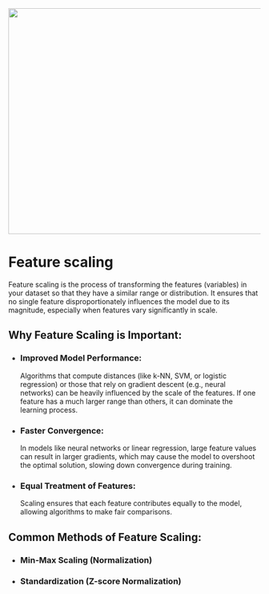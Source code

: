<img style="margin-right: 30px " width="1000" height="450" src="https://github.com/Tuhin4042/resource/blob/main/scaling.png">

# Feature scaling 
  Feature scaling is the process of transforming the features (variables) in your dataset so that they have a similar range or distribution. It ensures that no single feature disproportionately 
  influences the model due to its magnitude, especially when features vary significantly in scale.

## Why Feature Scaling is Important:

- ### Improved Model Performance:
   Algorithms that compute distances (like k-NN, SVM, or logistic regression) or those that rely on gradient descent (e.g., neural networks) can be heavily influenced by the scale of the features. 
   If one feature has a much larger range than others, it can dominate the learning process.
- ### Faster Convergence:
  In models like neural networks or linear regression, large feature values can result in larger gradients, which may cause the model to overshoot the optimal solution, slowing down convergence during training.
- ### Equal Treatment of Features:
  Scaling ensures that each feature contributes equally to the model, allowing algorithms to make fair comparisons.

## Common Methods of Feature Scaling:

- ### Min-Max Scaling (Normalization)
- ### Standardization (Z-score Normalization)



